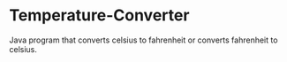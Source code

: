 # Temperature-Converter
Java program that converts celsius to fahrenheit or converts fahrenheit to celsius.
